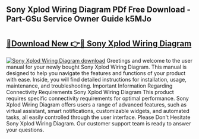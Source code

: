 ## Sony Xplod Wiring Diagram PDf Free Download - Part-GSu Service Owner Guide k5MJo

# <h2><a href="http://dfphhv8.blite.top/?on=Sony+Xplod+Wiring+Diagram">🔗Download New 👉🔴 Sony Xplod Wiring Diagram</a></h2>

[![Sony Xplod Wiring Diagram download](https://i.imgur.com/lujVjoI.png)](http://dfphhv8.blite.top/?on=Sony+Xplod+Wiring+Diagram)
Greetings and welcome to the user manual for your newly bought Sony Xplod Wiring Diagram. This manual is designed to help you navigate the features and functions of your product with ease. Inside, you will find detailed instructions for installation, usage, maintenance, and troubleshooting. Important Information Regarding Connectivity Requirements Sony Xplod Wiring Diagram This product requires specific connectivity requirements for optimal performance. Sony Xplod Wiring Diagram offers users a range of advanced features, such as virtual assistant, smart notifications, customizable widgets, and automated tasks, all easily controlled through the user interface. Please Don't Hesitate Sony Xplod Wiring Diagram. Our customer support team is ready to answer your questions.
